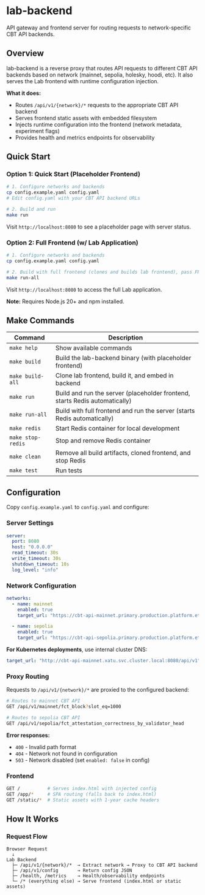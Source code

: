 # lab-backend

API gateway and frontend server for routing requests to network-specific CBT API backends.

## Overview

lab-backend is a reverse proxy that routes API requests to different CBT API backends based on network (mainnet, sepolia, holesky, hoodi, etc). It also serves the Lab frontend with runtime configuration injection.

**What it does:**
- Routes `/api/v1/{network}/*` requests to the appropriate CBT API backend
- Serves frontend static assets with embedded filesystem
- Injects runtime configuration into the frontend (network metadata, experiment flags)
- Provides health and metrics endpoints for observability

## Quick Start

### Option 1: Quick Start (Placeholder Frontend)

```bash
# 1. Configure networks and backends
cp config.example.yaml config.yaml
# Edit config.yaml with your CBT API backend URLs

# 2. Build and run
make run
```

Visit `http://localhost:8080` to see a placeholder page with server status.

### Option 2: Full Frontend (w/ Lab Application)

```bash
# 1. Configure networks and backends
cp config.example.yaml config.yaml

# 2. Build with full frontend (clones and builds lab frontend), pass FRONTEND_REF=release/v1.0.0 to switch branch/hash used.
make run-all
```

Visit `http://localhost:8080` to access the full Lab application.

**Note:** Requires Node.js 20+ and npm installed.

## Make Commands

| Command | Description |
|---------|-------------|
| `make help` | Show available commands |
| `make build` | Build the lab-backend binary (with placeholder frontend) |
| `make build-all` | Clone lab frontend, build it, and embed in backend |
| `make run` | Build and run the server (placeholder frontend, starts Redis automatically) |
| `make run-all` | Build with full frontend and run the server (starts Redis automatically) |
| `make redis` | Start Redis container for local development |
| `make stop-redis` | Stop and remove Redis container |
| `make clean` | Remove all build artifacts, cloned frontend, and stop Redis |
| `make test` | Run tests |

## Configuration

Copy `config.example.yaml` to `config.yaml` and configure:

### Server Settings

```yaml
server:
  port: 8080
  host: "0.0.0.0"
  read_timeout: 30s
  write_timeout: 30s
  shutdown_timeout: 10s
  log_level: "info"
```

### Network Configuration

```yaml
networks:
  - name: mainnet
    enabled: true
    target_url: "https://cbt-api-mainnet.primary.production.platform.ethpandaops.io/api/v1"

  - name: sepolia
    enabled: true
    target_url: "https://cbt-api-sepolia.primary.production.platform.ethpandaops.io/api/v1"
```

**For Kubernetes deployments**, use internal cluster DNS:

```yaml
target_url: "http://cbt-api-mainnet.xatu.svc.cluster.local:8080/api/v1"
```

### Proxy Routing

Requests to `/api/v1/{network}/*` are proxied to the configured backend:

```bash
# Routes to mainnet CBT API
GET /api/v1/mainnet/fct_block?slot_eq=1000

# Routes to sepolia CBT API
GET /api/v1/sepolia/fct_attestation_correctness_by_validator_head
```

**Error responses:**
- `400` - Invalid path format
- `404` - Network not found in configuration
- `503` - Network disabled (set `enabled: false` in config)

### Frontend

```bash
GET /          # Serves index.html with injected config
GET /app/*     # SPA routing (falls back to index.html)
GET /static/*  # Static assets with 1-year cache headers
```

## How It Works

### Request Flow

```
Browser Request
  ↓
Lab Backend
  ├─ /api/v1/{network}/*  → Extract network → Proxy to CBT API backend
  ├─ /api/v1/config       → Return config JSON
  ├─ /health, /metrics    → Health/observability endpoints
  └─ /* (everything else) → Serve frontend (index.html or static assets)
```
